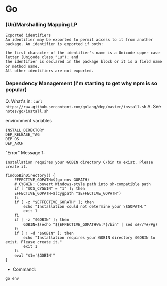 # Go 

### (Un)Marshalling Mapping LP
``` 
Exported identifiers
An identifier may be exported to permit access to it from another package. An identifier is exported if both:

the first character of the identifier's name is a Unicode upper case letter (Unicode class "Lu"); and
the identifier is declared in the package block or it is a field name or method name.
All other identifiers are not exported.
```


### Dependency Management (I'm starting to get why npm is so popular)
Q. What's in: `curl https://raw.githubusercontent.com/golang/dep/master/install.sh`
A. See `notes/go/install.sh`


environment variables
```
INSTALL_DIRECTORY
DEP_RELEASE_TAG
DEP_OS
DEP_ARCH
```

"Error" Message 1:
```
Installation requires your GOBIN directory C/bin to exist. Please create it.
```

```
findGoBinDirectory() {
    EFFECTIVE_GOPATH=$(go env GOPATH)
    # CYGWIN: Convert Windows-style path into sh-compatible path
    if [ "$OS_CYGWIN" = "1" ]; then
	EFFECTIVE_GOPATH=$(cygpath "$EFFECTIVE_GOPATH")
    fi
    if [ -z "$EFFECTIVE_GOPATH" ]; then
        echo "Installation could not determine your \$GOPATH."
        exit 1
    fi
    if [ -z "$GOBIN" ]; then
        GOBIN=$(echo "${EFFECTIVE_GOPATH%%:*}/bin" | sed s#//*#/#g)
    fi
    if [ ! -d "$GOBIN" ]; then
        echo "Installation requires your GOBIN directory $GOBIN to exist. Please create it."
        exit 1
    fi
    eval "$1='$GOBIN'"
}
```

- Command:
```
go env
```